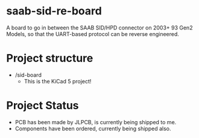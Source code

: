 # saab-sid-re-board
A board to go in between the SAAB SID/HPD connector on 2003+ 93 Gen2 Models, so that the UART-based protocol can be reverse engineered.

# Project structure
- /sid-board 
  - This is the KiCad 5 project!

# Project Status
- PCB has been made by JLPCB, is currently being shipped to me.
- Components have been ordered, currently being shipped also.
